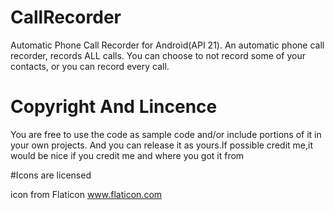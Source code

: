 # CallRecorder

  Automatic Phone Call Recorder for Android(API 21).
  An automatic phone call recorder, records ALL calls. You can choose to not record some of your contacts, or you can record every call.

# Copyright And Lincence
  
  You are free to use the code as sample code and/or include portions of it in your own projects. 
  And you can release it as yours.If possible credit me,it would be nice if you credit me and where you got it from
  
 #Icons are licensed
 
  icon from Flaticon www.flaticon.com
